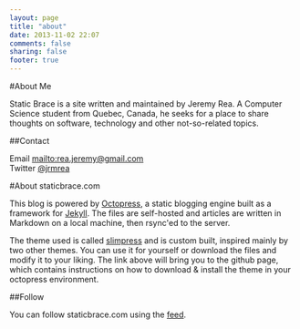 ```yaml
---
layout: page
title: "about"
date: 2013-11-02 22:07
comments: false 
sharing: false
footer: true
---
```

#About Me

Static Brace is a site written and maintained by Jeremy Rea.  A Computer Science student from Quebec, Canada, he seeks for a place to share thoughts on software, technology and other not-so-related topics.  

##Contact

Email   <mailto:rea.jeremy@gmail.com>  
Twitter [@jrmrea](https://www.twitter.com/jrmrea)

#About staticbrace.com

This blog is powered by [Octopress](http://www.octopress.org), a static blogging engine built as a framework for [Jekyll](http://jekyllrb.com).  The files are self-hosted and articles are written in Markdown on a local machine, then rsync'ed to the server.

The theme used is called [slimpress](https://github.com/jeremyrea/slimpress) and is custom built, inspired mainly by two other themes.  You can use it for yourself or download the files and modify it to your liking.  The link above will bring you to the github page, which contains instructions on how to download & install the theme in your octopress environment.

##Follow

You can follow staticbrace.com using the [feed](https://www.staticbrace.com/atom.xml).
